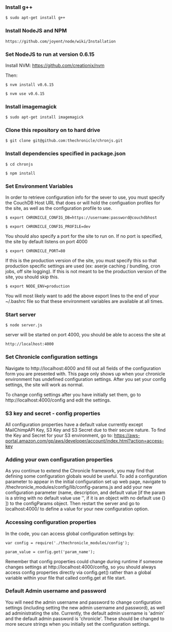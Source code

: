 ### Install g++

    $ sudo apt-get install g++

### Install NodeJS and NPM

    https://github.com/joyent/node/wiki/Installation

### Set NodeJS to run at version 0.6.15

Install NVM: https://github.com/creationix/nvm
    
Then:

    $ nvm install v0.6.15

    $ nvm use v0.6.15

### Install imagemagick

    $ sudo apt-get install imagemagick

### Clone this repository on to hard drive

    $ git clone git@github.com:thechronicle/chronjs.git

### Install dependencies specified in package.json

    $ cd chronjs

    $ npm install

### Set Environment Variables

In order to retrieve configuration info for the sever to use, you must specify the CouchDB Host URL that does or will hold the configuation profiles for the site, as well as the configuration profile to use.

    $ export CHRONICLE_CONFIG_DB=https://username:password@couchdbhost

    $ export CHRONICLE_CONFIG_PROFILE=dev

You should also specify a port for the site to run on. If no port is specified, the site by default listens on port 4000

    $ export CHRONICLE_PORT=80

If this is the production version of the site, you must specify this so that production specific settings are used (ex: aserje caching / bundling, cron jobs, off site logging). If this is not meant to be the production version of the site, you should skip this.

    $ export NODE_ENV=production

You will most likely want to add the above export lines to the end of your ~/.bashrc file so that these environment variables are available at all times.

### Start server

    $ node server.js

server will be started on port 4000, you should be able to access the site at

    http://localhost:4000

### Set Chronicle configuration settings

Navigate to http://localhost:4000 and fill out all fields of the configuration form you are presented with. This page only shows up when your chronicle environment has undefined configuration settings. After you set your config settings, the site will work as normal.

To change config settings after you have initially set them, go to http://localhost:4000/config and edit the settings.

### S3 key and secret - config properties

All configuration properties have a default value currently except MailChimpAPI Key, S3 Key and S3 Secret due to their secure nature. To find the Key and Secret for your S3 environment, go to: https://aws-portal.amazon.com/gp/aws/developer/account/index.html?action=access-key

### Adding your own configuration properties

As you continue to extend the Chronicle framework, you may find that defining some configuration globals would be useful. To add a configuration parameter to appear in the initial configuration set up web page, navigate to /thechronicle_modules/config/lib/config-params.js and add your new configuration parameter (name, description, and default value [if the param is a string with no default value use '', if it is an object with no default use {} ]) to the configParams object. Then restart the server and go to localhost:4000/ to define a value for your new configuration option.

### Accessing configuration properties

In the code, you can access global configuration settings by:

    var config = require('./thechronicle_modules/config');

    param_value = config.get('param_name');

Remember that config properties could change during runtime if someone changes settings at http://localhost:4000/config, so you should always access config properties directly via config.get() rather than a global variable within your file that called config.get at file start.

### Default Admin username and password

You will need the admin username and password to change configuration settings (including setting the new admin username and password), as well ad administrating the site. Currently, the default admin username is 'admin' and the default admin password is 'chronicle'. These should be changed to more secure strings when you initially set the configuration settings.
